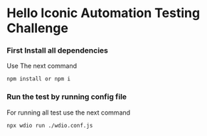 # Hello Iconic Automation Testing Challenge
 
### First Install all dependencies

Use The next command

    npm install or npm i

### Run the test by running config file

For running all test use the next command

    npx wdio run ./wdio.conf.js


